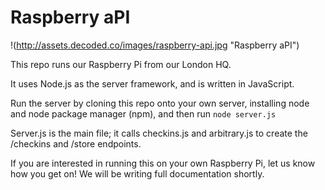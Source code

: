 Raspberry aPI
===============


!(http://assets.decoded.co/images/raspberry-api.jpg "Raspberry aPI")

This repo runs our Raspberry Pi from our London HQ.

It uses Node.js as the server framework, and is written in JavaScript. 

Run the server by cloning this repo onto your own server, installing node and node package manager (npm), and then run `node server.js`

Server.js is the main file; it calls checkins.js and arbitrary.js to create the /checkins and /store endpoints.

If you are interested in running this on your own Raspberry Pi, let us know how you get on! We will be writing full documentation shortly. 